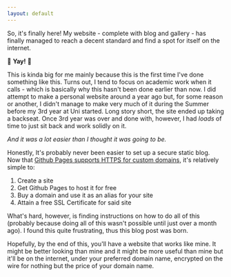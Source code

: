```yaml
---
layout: default
---
```


So, it's finally here! My website - complete with blog and gallery - has finally managed to reach a decent standard and find a spot for itself on the internet.

:tada: **Yay!** :tada:

This is kinda big for me mainly because this is the first time I've done something like this. Turns out, I tend to focus on academic work when it calls - which is basically why this hasn't been done earlier than now. I did attempt to make a personal website around a year ago but, for some reason or another, I didn't manage to make very much of it during the Summer before my 3rd year at Uni started. Long story short, the site ended up taking a backseat. Once 3rd year was over and done with, however, I had *loads* of time to just sit back and work solidly on it.

*And it was a lot easier than I thought it was going to be.*

Honestly, It's probably never been easier to set up a secure static blog. Now that [Github Pages supports HTTPS for custom domains](https://blog.github.com/2018-05-01-github-pages-custom-domains-https/), it's relatively simple to:

1. Create a site
2. Get Github Pages to host it for free
3. Buy a domain and use it as an alias for your site
4. Attain a free SSL Certificate for said site

What's hard, however, is finding instructions on how to do all of this (probably because doing all of this wasn't possible until just over a month ago). I found this quite frustrating, thus this blog post was born.

Hopefully, by the end of this, you'll have a website that works like mine. It might be better looking than mine and it might be more useful than mine but it'll be on the internet, under your preferred domain name, encrypted on the wire for nothing but the price of your domain name. 